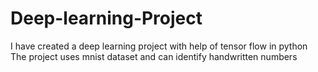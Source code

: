 # Deep-learning-Project
I have created a deep learning project with help of tensor flow in python
The project uses mnist dataset and can identify handwritten numbers

